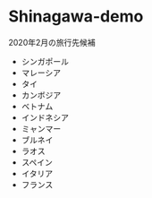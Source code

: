 # Shinagawa-demo

2020年2月の旅行先候補    
- シンガポール  
- マレーシア  
- タイ  
- カンボジア  
- ベトナム  
- インドネシア  
- ミャンマー  
- ブルネイ  
- ラオス  
- スペイン   
- イタリア  
- フランス  
